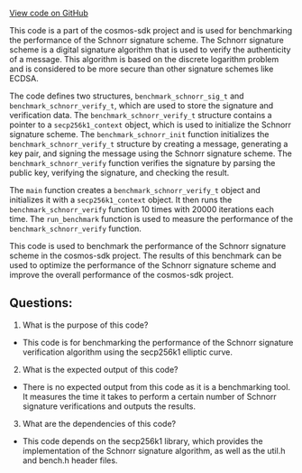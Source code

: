 [View code on GitHub](https://github.com/cosmos/cosmos-sdk.git/crypto/keys/secp256k1/internal/secp256k1/libsecp256k1/src/bench_schnorr_verify.c)

This code is a part of the cosmos-sdk project and is used for benchmarking the performance of the Schnorr signature scheme. The Schnorr signature scheme is a digital signature algorithm that is used to verify the authenticity of a message. This algorithm is based on the discrete logarithm problem and is considered to be more secure than other signature schemes like ECDSA.

The code defines two structures, `benchmark_schnorr_sig_t` and `benchmark_schnorr_verify_t`, which are used to store the signature and verification data. The `benchmark_schnorr_verify_t` structure contains a pointer to a `secp256k1_context` object, which is used to initialize the Schnorr signature scheme. The `benchmark_schnorr_init` function initializes the `benchmark_schnorr_verify_t` structure by creating a message, generating a key pair, and signing the message using the Schnorr signature scheme. The `benchmark_schnorr_verify` function verifies the signature by parsing the public key, verifying the signature, and checking the result.

The `main` function creates a `benchmark_schnorr_verify_t` object and initializes it with a `secp256k1_context` object. It then runs the `benchmark_schnorr_verify` function 10 times with 20000 iterations each time. The `run_benchmark` function is used to measure the performance of the `benchmark_schnorr_verify` function.

This code is used to benchmark the performance of the Schnorr signature scheme in the cosmos-sdk project. The results of this benchmark can be used to optimize the performance of the Schnorr signature scheme and improve the overall performance of the cosmos-sdk project.
## Questions: 
 1. What is the purpose of this code?
- This code is for benchmarking the performance of the Schnorr signature verification algorithm using the secp256k1 elliptic curve.

2. What is the expected output of this code?
- There is no expected output from this code as it is a benchmarking tool. It measures the time it takes to perform a certain number of Schnorr signature verifications and outputs the results.

3. What are the dependencies of this code?
- This code depends on the secp256k1 library, which provides the implementation of the Schnorr signature algorithm, as well as the util.h and bench.h header files.